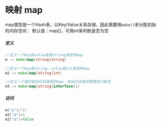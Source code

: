 # 映射 map
map类型是一个Hash表，以Key/Value关系存储，因此需要用`make()`来分配初始的内存空间：
默认值：map[]，可用nil来判断是否为空

##### 定义
```Go
//定义一个key和value都是string类型的map
m := make(map[string]string)

//定义一个key是string，value是int类型的map
m2 := make(map[string]int)

//定义一个值可能存任何类型的map，但访问该值时需要自行断言
m3 := make(map[string]interface{})
```

##### 访问
```Go
m["a"]="1"
m2["a"]=1
m3["a"]=false
```